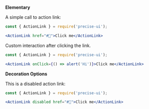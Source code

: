 **Elementary**

A simple call to action link:

```jsx
const { ActionLink } = require('precise-ui');

<ActionLink href="#🍕">Click me</ActionLink>
```

Custom interaction after clicking the link.

```jsx
const { ActionLink } = require('precise-ui');

<ActionLink onClick={() => alert('Hi')}>Click me</ActionLink>
```

**Decoration Options**

This is a disabled action link:

```jsx
const { ActionLink } = require('precise-ui');

<ActionLink disabled href="#🍕">Click me</ActionLink>
```
